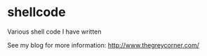 shellcode
=========

Various shell code I have written

See my blog for more information: http://www.thegreycorner.com/
